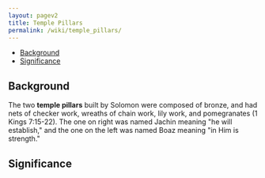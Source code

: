 ```yaml
---
layout: pagev2
title: Temple Pillars
permalink: /wiki/temple_pillars/
---
```

- [Background](#background)
- [Significance](#significance)

## Background

The two **temple pillars** built by Solomon were composed of bronze, and had nets of checker work, wreaths of chain work, lily work, and pomegranates (1 Kings 7:15-22). The one on right was named Jachin meaning "he will establish," and the one on the left was named Boaz meaning "in Him is strength."

## Significance
